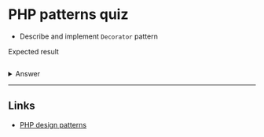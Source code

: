 # PHP patterns quiz


- Describe and implement `Decorator` pattern

Expected result

```php

```

<details>
  <summary>Answer</summary>

    awk '{ print $2 }' samples/1.txt

  Alternative

    cut -d ' ' -f 2 samples/1.txt


</details>

<hr>





## Links

- [PHP design patterns](https://github.com/domnikl/DesignPatternsPHP)
